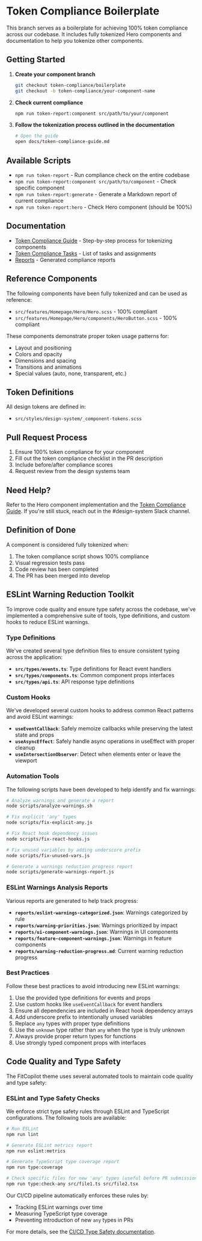 # Token Compliance Boilerplate

This branch serves as a boilerplate for achieving 100% token compliance across our codebase. It includes fully tokenized Hero components and documentation to help you tokenize other components.

## Getting Started

1. **Create your component branch**

   ```bash
   git checkout token-compliance/boilerplate
   git checkout -b token-compliance/your-component-name
   ```

2. **Check current compliance**

   ```bash
   npm run token-report:component src/path/to/your/component
   ```

3. **Follow the tokenization process outlined in the documentation**

   ```bash
   # Open the guide
   open docs/token-compliance-guide.md
   ```

## Available Scripts

- `npm run token-report` - Run compliance check on the entire codebase
- `npm run token-report:component src/path/to/component` - Check specific component
- `npm run token-report:generate` - Generate a Markdown report of current compliance
- `npm run token-report:hero` - Check Hero component (should be 100%)

## Documentation

- [Token Compliance Guide](docs/token-compliance-guide.md) - Step-by-step process for tokenizing components
- [Token Compliance Tasks](docs/token-compliance-tasks.md) - List of tasks and assignments
- [Reports](docs/reports/) - Generated compliance reports

## Reference Components

The following components have been fully tokenized and can be used as reference:

- `src/features/Homepage/Hero/Hero.scss` - 100% compliant
- `src/features/Homepage/Hero/components/HeroButton.scss` - 100% compliant

These components demonstrate proper token usage patterns for:
- Layout and positioning
- Colors and opacity
- Dimensions and spacing
- Transitions and animations
- Special values (auto, none, transparent, etc.)

## Token Definitions

All design tokens are defined in:
- `src/styles/design-system/_component-tokens.scss`

## Pull Request Process

1. Ensure 100% token compliance for your component
2. Fill out the token compliance checklist in the PR description
3. Include before/after compliance scores
4. Request review from the design systems team

## Need Help?

Refer to the Hero component implementation and the [Token Compliance Guide](docs/token-compliance-guide.md). If you're still stuck, reach out in the #design-system Slack channel.

## Definition of Done

A component is considered fully tokenized when:
1. The token compliance script shows 100% compliance
2. Visual regression tests pass
3. Code review has been completed
4. The PR has been merged into develop

## ESLint Warning Reduction Toolkit

To improve code quality and ensure type safety across the codebase, we've implemented a comprehensive suite of tools, type definitions, and custom hooks to reduce ESLint warnings.

### Type Definitions

We've created several type definition files to ensure consistent typing across the application:

- **`src/types/events.ts`**: Type definitions for React event handlers
- **`src/types/components.ts`**: Common component props interfaces
- **`src/types/api.ts`**: API response type definitions

### Custom Hooks

We've developed several custom hooks to address common React patterns and avoid ESLint warnings:

- **`useEventCallback`**: Safely memoize callbacks while preserving the latest state and props
- **`useAsyncEffect`**: Safely handle async operations in useEffect with proper cleanup
- **`useIntersectionObserver`**: Detect when elements enter or leave the viewport

### Automation Tools

The following scripts have been developed to help identify and fix warnings:

```bash
# Analyze warnings and generate a report
node scripts/analyze-warnings.sh

# Fix explicit 'any' types
node scripts/fix-explicit-any.js

# Fix React hook dependency issues
node scripts/fix-react-hooks.js

# Fix unused variables by adding underscore prefix
node scripts/fix-unused-vars.js

# Generate a warnings reduction progress report
node scripts/generate-warnings-report.js
```

### ESLint Warnings Analysis Reports

Various reports are generated to help track progress:

- **`reports/eslint-warnings-categorized.json`**: Warnings categorized by rule
- **`reports/warning-priorities.json`**: Warnings prioritized by impact
- **`reports/ui-component-warnings.json`**: Warnings in UI components
- **`reports/feature-component-warnings.json`**: Warnings in feature components
- **`reports/warning-reduction-progress.md`**: Current warning reduction progress

### Best Practices

Follow these best practices to avoid introducing new ESLint warnings:

1. Use the provided type definitions for events and props
2. Use custom hooks like `useEventCallback` for event handlers
3. Ensure all dependencies are included in React hook dependency arrays
4. Add underscore prefix to intentionally unused variables
5. Replace `any` types with proper type definitions
6. Use the `unknown` type rather than `any` when the type is truly unknown
7. Always provide proper return types for functions
8. Use strongly typed component props with interfaces

## Code Quality and Type Safety

The FitCopilot theme uses several automated tools to maintain code quality and type safety:

### ESLint and Type Safety Checks

We enforce strict type safety rules through ESLint and TypeScript configurations. The following tools are available:

```bash
# Run ESLint
npm run lint

# Generate ESLint metrics report
npm run eslint:metrics

# Generate TypeScript type coverage report
npm run type:coverage

# Check specific files for new 'any' types (useful before PR submission)
npm run type:check-any src/file1.ts src/file2.tsx
```

Our CI/CD pipeline automatically enforces these rules by:
- Tracking ESLint warnings over time
- Measuring TypeScript type coverage
- Preventing introduction of new `any` types in PRs

For more details, see the [CI/CD Type Safety documentation](./docs/ci-type-safety.md). 
